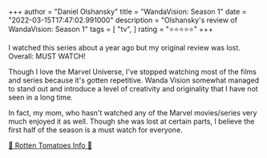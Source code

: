 +++
author = "Daniel Olshansky"
title = "WandaVision: Season 1"
date = "2022-03-15T17:47:02.991000"
description = "Olshansky's review of WandaVision: Season 1"
tags = [
    "tv",
]
rating = "⭐⭐⭐⭐⭐"
+++

I watched this series about a year ago but my original review was lost. Overall: MUST WATCH!

Though I love the Marvel Universe, I've stopped watching most of the films and series because it's gotten repetitive. Wanda Vision somewhat managed to stand out and introduce a level of creativity and originality that I have not seen in a long time.

In fact, my mom, who hasn't watched any of the Marvel movies/series very much enjoyed it as well. Though she was lost at certain parts, I believe the first half of the season is a must watch for everyone.

[🍅 Rotten Tomatoes Info 🍅](https://www.rottentomatoes.com//tv/wandavision/s01)